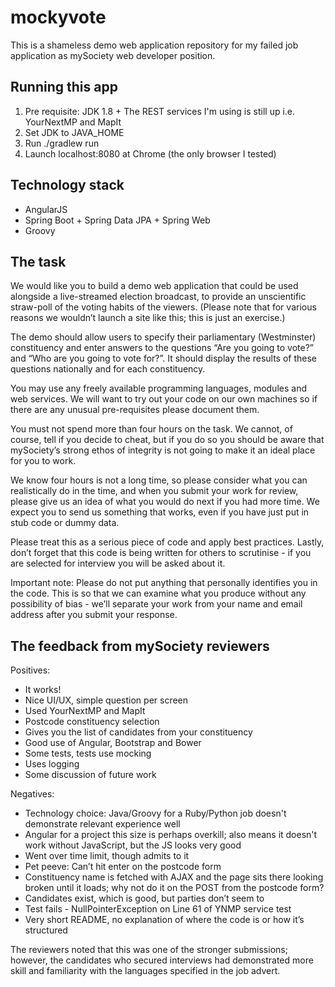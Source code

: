mockyvote
=========
This is a shameless demo web application repository for my failed job application as mySociety web developer position.

Running this app
----------------
1. Pre requisite: JDK 1.8 + The REST services I'm using is still up i.e. YourNextMP and MapIt
2. Set JDK to JAVA_HOME
3. Run ./gradlew run
4. Launch localhost:8080 at Chrome (the only browser I tested)

Technology stack
----------------
- AngularJS
- Spring Boot + Spring Data JPA + Spring Web
- Groovy

The task
--------
We would like you to build a demo web application that could be used alongside a live-streamed election broadcast, to provide an unscientific straw-poll of the voting habits of the viewers. (Please note that for various reasons we wouldn’t launch a site like this; this is just an exercise.)

The demo should allow users to specify their parliamentary (Westminster) constituency and enter answers to the questions “Are you going to vote?” and “Who are you going to vote for?”. It should display the results of these questions nationally and for each constituency.

You may use any freely available programming languages, modules and web services. We will want to try out your code on our own machines so if there are any unusual pre-requisites please document them.

You must not spend more than four hours on the task. We cannot, of course, tell if you decide to cheat, but if you do so you should be aware that mySociety’s strong ethos of integrity is not going to make it an ideal place for you to work.

We know four hours is not a long time, so please consider what you can realistically do in the time, and when you submit your work for review, please give us an idea of what you would do next if you had more time. We expect you to send us something that works, even if you have just put in stub code or dummy data.

Please treat this as a serious piece of code and apply best practices. Lastly, don’t forget that this code is being written for others to scrutinise - if you are selected for interview you will be asked about it.

Important note: Please do not put anything that personally identifies you in the code. This is so that we can examine what you produce without any possibility of bias - we’ll separate your work from your name and email address after you submit your response.

The feedback from mySociety reviewers
-------------------------------------
Positives:
+ It works!
+ Nice UI/UX, simple question per screen
+ Used YourNextMP and MapIt
+ Postcode constituency selection
+ Gives you the list of candidates from your constituency
+ Good use of Angular, Bootstrap and Bower
+ Some tests, tests use mocking
+ Uses logging
+ Some discussion of future work

Negatives:
- Technology choice: Java/Groovy for a Ruby/Python job doesn't demonstrate
relevant experience well
- Angular for a project this size is perhaps overkill; also means it
doesn't work without JavaScript, but the JS looks very good
- Went over time limit, though admits to it
- Pet peeve: Can’t hit enter on the postcode form
- Constituency name is fetched with AJAX and the page sits there looking
broken until it loads; why not do it on the POST from the postcode form?
- Candidates exist, which is good, but parties don’t seem to
- Test fails - NullPointerException on Line 61 of YNMP service test
- Very short README, no explanation of where the code is or how it’s
structured

The reviewers noted that this was one of the stronger submissions; however,
the candidates who secured interviews had demonstrated more skill and
familiarity with the languages specified in the job advert.
